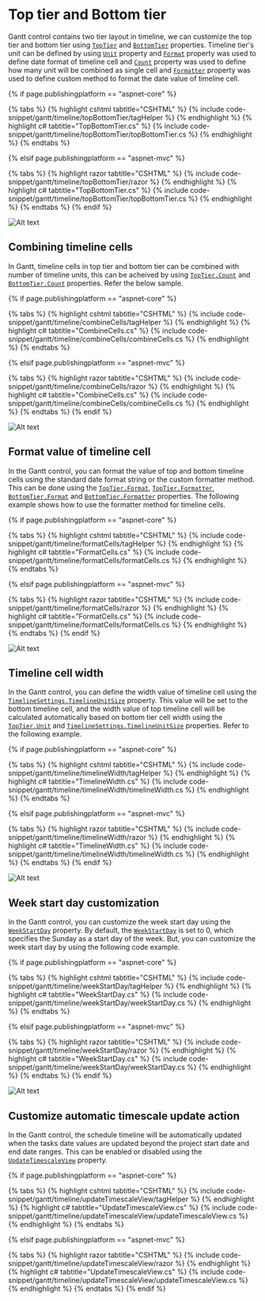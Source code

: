 # Top tier and Bottom tier

Gantt control contains two tier layout in timeline, we can customize the top tier and bottom tier using [`TopTier`](https://help.syncfusion.com/cr/aspnetcore-js2/Syncfusion.EJ2.Gantt.GanttTimelineSettings.html#Syncfusion_EJ2_Gantt_GanttTimelineSettings_TopTier) and [`BottomTier`](https://help.syncfusion.com/cr/aspnetcore-js2/Syncfusion.EJ2.Gantt.GanttTimelineSettings.html#Syncfusion_EJ2_Gantt_GanttTimelineSettings_BottomTier) properties. Timeline tier's unit can be defined by using [`Unit`](https://help.syncfusion.com/cr/aspnetcore-js2/Syncfusion.EJ2.Gantt.GanttTimelineTierSettings.html#Syncfusion_EJ2_Gantt_GanttTimelineTierSettings_Unit) property and [`Format`](https://help.syncfusion.com/cr/aspnetcore-js2/Syncfusion.EJ2.Gantt.GanttTimelineTierSettings.html#Syncfusion_EJ2_Gantt_GanttTimelineTierSettings_Format) property was used to define date format of timeline cell and [`Count`](https://help.syncfusion.com/cr/aspnetcore-js2/Syncfusion.EJ2.Gantt.GanttTimelineTierSettings.html#Syncfusion_EJ2_Gantt_GanttTimelineTierSettings_Count) property was used to define how many unit will be combined as single cell and [`Formatter`](https://help.syncfusion.com/cr/aspnetcore-js2/Syncfusion.EJ2.Gantt.GanttTimelineTierSettings.html#Syncfusion_EJ2_Gantt_GanttTimelineTierSettings_Formatter) property was used to define custom method to format the date value of timeline cell.

{% if page.publishingplatform == "aspnet-core" %}

{% tabs %}
{% highlight cshtml tabtitle="CSHTML" %}
{% include code-snippet/gantt/timeline/topBottomTier/tagHelper %}
{% endhighlight %}
{% highlight c# tabtitle="TopBottomTier.cs" %}
{% include code-snippet/gantt/timeline/topBottomTier/topBottomTier.cs %}
{% endhighlight %}
{% endtabs %}

{% elsif page.publishingplatform == "aspnet-mvc" %}

{% tabs %}
{% highlight razor tabtitle="CSHTML" %}
{% include code-snippet/gantt/timeline/topBottomTier/razor %}
{% endhighlight %}
{% highlight c# tabtitle="TopBottomTier.cs" %}
{% include code-snippet/gantt/timeline/topBottomTier/topBottomTier.cs %}
{% endhighlight %}
{% endtabs %}
{% endif %}



![Alt text](images/topBottomTier.png)

## Combining timeline cells

In Gantt, timeline cells in top tier and bottom tier can be combined with number of timeline units, this can be acheived by using [`TopTier.Count`](https://help.syncfusion.com/cr/aspnetcore-js2/Syncfusion.EJ2.Gantt.GanttTimelineTierSettings.html#Syncfusion_EJ2_Gantt_GanttTimelineTierSettings_Count) and [`BottomTier.Count`](https://help.syncfusion.com/cr/aspnetcore-js2/Syncfusion.EJ2.Gantt.GanttTimelineTierSettings.html#Syncfusion_EJ2_Gantt_GanttTimelineTierSettings_Count) properties. Refer the below sample.

{% if page.publishingplatform == "aspnet-core" %}

{% tabs %}
{% highlight cshtml tabtitle="CSHTML" %}
{% include code-snippet/gantt/timeline/combineCells/tagHelper %}
{% endhighlight %}
{% highlight c# tabtitle="CombineCells.cs" %}
{% include code-snippet/gantt/timeline/combineCells/combineCells.cs %}
{% endhighlight %}
{% endtabs %}

{% elsif page.publishingplatform == "aspnet-mvc" %}

{% tabs %}
{% highlight razor tabtitle="CSHTML" %}
{% include code-snippet/gantt/timeline/combineCells/razor %}
{% endhighlight %}
{% highlight c# tabtitle="CombineCells.cs" %}
{% include code-snippet/gantt/timeline/combineCells/combineCells.cs %}
{% endhighlight %}
{% endtabs %}
{% endif %}



![Alt text](images/combineCells.png)

## Format value of timeline cell

In the Gantt control, you can format the value of top and bottom timeline cells using the standard date format string or the custom formatter method. This can be done using the [`TopTier.Format`](https://help.syncfusion.com/cr/aspnetcore-js2/Syncfusion.EJ2.Gantt.GanttTimelineTierSettings.html#Syncfusion_EJ2_Gantt_GanttTimelineTierSettings_Format), [`TopTier.Formatter`](https://help.syncfusion.com/cr/aspnetcore-js2/Syncfusion.EJ2.Gantt.GanttTimelineTierSettings.html#Syncfusion_EJ2_Gantt_GanttTimelineTierSettings_Formatter), [`BottomTier.Format`](https://help.syncfusion.com/cr/aspnetcore-js2/Syncfusion.EJ2.Gantt.GanttTimelineTierSettings.html#Syncfusion_EJ2_Gantt_GanttTimelineTierSettings_Format) and [`BottomTier.Formatter`](https://help.syncfusion.com/cr/aspnetcore-js2/Syncfusion.EJ2.Gantt.GanttTimelineTierSettings.html#Syncfusion_EJ2_Gantt_GanttTimelineTierSettings_Formatter) properties. The following example shows how to use the formatter method for timeline cells.

{% if page.publishingplatform == "aspnet-core" %}

{% tabs %}
{% highlight cshtml tabtitle="CSHTML" %}
{% include code-snippet/gantt/timeline/formatCells/tagHelper %}
{% endhighlight %}
{% highlight c# tabtitle="FormatCells.cs" %}
{% include code-snippet/gantt/timeline/formatCells/formatCells.cs %}
{% endhighlight %}
{% endtabs %}

{% elsif page.publishingplatform == "aspnet-mvc" %}

{% tabs %}
{% highlight razor tabtitle="CSHTML" %}
{% include code-snippet/gantt/timeline/formatCells/razor %}
{% endhighlight %}
{% highlight c# tabtitle="FormatCells.cs" %}
{% include code-snippet/gantt/timeline/formatCells/formatCells.cs %}
{% endhighlight %}
{% endtabs %}
{% endif %}



![Alt text](images/formatCells.png)

## Timeline cell width

In the Gantt control, you can define the width value of timeline cell using the [`TimelineSettings.TimelineUnitSize`](https://help.syncfusion.com/cr/aspnetcore-js2/Syncfusion.EJ2.Gantt.GanttTimelineSettings.html#Syncfusion_EJ2_Gantt_GanttTimelineSettings_TimelineUnitSize) property. This value will be set to the bottom timeline cell, and the width value of top timeline cell will be calculated automatically based on bottom tier cell width using the [`TopTier.Unit`](https://help.syncfusion.com/cr/aspnetcore-js2/Syncfusion.EJ2.Gantt.GanttTimelineTierSettings.html#Syncfusion_EJ2_Gantt_GanttTimelineTierSettings_Unit) and [`TimelineSettings.TimelineUnitSize`](https://help.syncfusion.com/cr/aspnetcore-js2/Syncfusion.EJ2.Gantt.GanttTimelineSettings.html#Syncfusion_EJ2_Gantt_GanttTimelineSettings_TimelineUnitSize) properties. Refer to the following example.

{% if page.publishingplatform == "aspnet-core" %}

{% tabs %}
{% highlight cshtml tabtitle="CSHTML" %}
{% include code-snippet/gantt/timeline/timelineWidth/tagHelper %}
{% endhighlight %}
{% highlight c# tabtitle="TimelineWidth.cs" %}
{% include code-snippet/gantt/timeline/timelineWidth/timelineWidth.cs %}
{% endhighlight %}
{% endtabs %}

{% elsif page.publishingplatform == "aspnet-mvc" %}

{% tabs %}
{% highlight razor tabtitle="CSHTML" %}
{% include code-snippet/gantt/timeline/timelineWidth/razor %}
{% endhighlight %}
{% highlight c# tabtitle="TimelineWidth.cs" %}
{% include code-snippet/gantt/timeline/timelineWidth/timelineWidth.cs %}
{% endhighlight %}
{% endtabs %}
{% endif %}



![Alt text](images/timelineWidth.png)

## Week start day customization

In the Gantt control, you can customize the week start day using the [`WeekStartDay`](https://help.syncfusion.com/cr/aspnetcore-js2/Syncfusion.EJ2.Gantt.GanttTimelineSettings.html#Syncfusion_EJ2_Gantt_GanttTimelineSettings_WeekStartDay) property. By default, the [`WeekStartDay`](https://help.syncfusion.com/cr/aspnetcore-js2/Syncfusion.EJ2.Gantt.GanttTimelineSettings.html#Syncfusion_EJ2_Gantt_GanttTimelineSettings_WeekStartDay) is set to 0, which specifies the Sunday as a start day of the week. But, you can customize the week start day by using the following code example.

{% if page.publishingplatform == "aspnet-core" %}

{% tabs %}
{% highlight cshtml tabtitle="CSHTML" %}
{% include code-snippet/gantt/timeline/weekStartDay/tagHelper %}
{% endhighlight %}
{% highlight c# tabtitle="WeekStartDay.cs" %}
{% include code-snippet/gantt/timeline/weekStartDay/weekStartDay.cs %}
{% endhighlight %}
{% endtabs %}

{% elsif page.publishingplatform == "aspnet-mvc" %}

{% tabs %}
{% highlight razor tabtitle="CSHTML" %}
{% include code-snippet/gantt/timeline/weekStartDay/razor %}
{% endhighlight %}
{% highlight c# tabtitle="WeekStartDay.cs" %}
{% include code-snippet/gantt/timeline/weekStartDay/weekStartDay.cs %}
{% endhighlight %}
{% endtabs %}
{% endif %}



![Alt text](images/weekStartDay.png)

## Customize automatic timescale update action

In the Gantt control, the schedule timeline will be automatically updated when the tasks date values are updated beyond the project start date and end date ranges. This can be enabled or disabled using the [`UpdateTimescaleView`](https://help.syncfusion.com/cr/aspnetcore-js2/Syncfusion.EJ2.Gantt.GanttTimelineSettings.html#Syncfusion_EJ2_Gantt_GanttTimelineSettings_UpdateTimescaleView) property.

{% if page.publishingplatform == "aspnet-core" %}

{% tabs %}
{% highlight cshtml tabtitle="CSHTML" %}
{% include code-snippet/gantt/timeline/updateTimescaleView/tagHelper %}
{% endhighlight %}
{% highlight c# tabtitle="UpdateTimescaleView.cs" %}
{% include code-snippet/gantt/timeline/updateTimescaleView/updateTimescaleView.cs %}
{% endhighlight %}
{% endtabs %}

{% elsif page.publishingplatform == "aspnet-mvc" %}

{% tabs %}
{% highlight razor tabtitle="CSHTML" %}
{% include code-snippet/gantt/timeline/updateTimescaleView/razor %}
{% endhighlight %}
{% highlight c# tabtitle="UpdateTimescaleView.cs" %}
{% include code-snippet/gantt/timeline/updateTimescaleView/updateTimescaleView.cs %}
{% endhighlight %}
{% endtabs %}
{% endif %}
